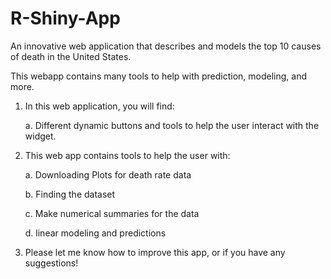 # R-Shiny-App
An innovative web application that describes and models the top 10 causes of death in the United States. 

This webapp contains many tools to help with prediction, modeling, and more. 

1. In this web application, you will find: 

   a. Different dynamic buttons and tools to help the user interact with the widget. 
   
2. This web app contains tools to help the user with:

      a. Downloading Plots for death rate data
      
      b. Finding the dataset 
      
      c. Make numerical summaries for the data
      
      d. linear modeling and predictions 
      
3. Please let me know how to improve this app, or if you have any suggestions!
